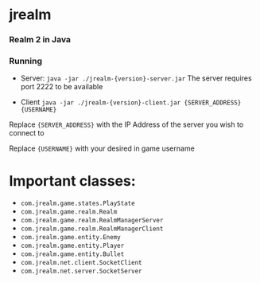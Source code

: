 # jrealm
### Realm 2 in Java
### Running
* Server:
`java -jar ./jrealm-{version}-server.jar`
The server requires port 2222 to be available

* Client
`java -jar ./jrealm-{version}-client.jar {SERVER_ADDRESS} {USERNAME}`

Replace `{SERVER_ADDRESS}` with the IP Address of the server you wish to connect to

Replace `{USERNAME}` with your desired in game username

# Important classes:

* `com.jrealm.game.states.PlayState`
* `com.jrealm.game.realm.Realm`
* `com.jrealm.game.realm.RealmManagerServer`
* `com.jrealm.game.realm.RealmManagerClient`
* `com.jrealm.game.entity.Enemy`
* `com.jrealm.game.entity.Player`
* `com.jrealm.game.entity.Bullet`
* `com.jrealm.net.client.SocketClient`
* `com.jrealm.net.server.SocketServer`
